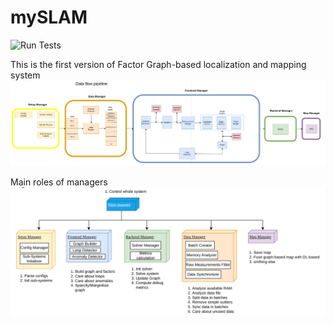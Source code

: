 # mySLAM

![Run Tests](https://github.com/fatrybl/ModuSLAM/workflows/Run%20Tests/badge.svg)

This is the first version of Factor Graph-based localization and mapping system
![alt text](/docs/diagrams/Pipeline/pipeline.png?raw=true "Pipeline Scheme")

Main roles of managers
![alt text](/docs/diagrams/Pipeline/managers.png?raw=true "Managers")
